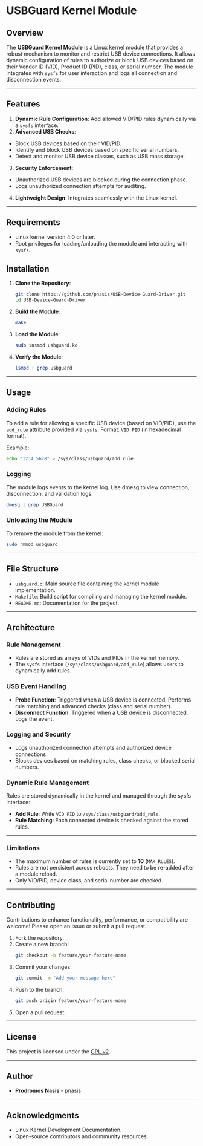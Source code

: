 # USBGuard Kernel Module

## Overview
The **USBGuard Kernel Module** is a Linux kernel module that provides a robust mechanism to monitor and restrict USB device connections. It allows dynamic configuration of rules to authorize or block USB devices based on their Vendor ID (VID), Product ID (PID), class, or serial number. The module integrates with `sysfs` for user interaction and logs all connection and disconnection events.

---

## Features
1. **Dynamic Rule Configuration**: Add allowed VID/PID rules dynamically via a `sysfs` interface.
2. **Advanced USB Checks**:
  - Block USB devices based on their VID/PID.
  - Identify and block USB devices based on specific serial numbers.
  - Detect and monitor USB device classes, such as USB mass storage.
3. **Security Enforcement**:
  - Unauthorized USB devices are blocked during the connection phase.
  - Logs unauthorized connection attempts for auditing.
4. **Lightweight Design**: Integrates seamlessly with the Linux kernel.

---

## Requirements
- Linux kernel version 4.0 or later.
- Root privileges for loading/unloading the module and interacting with `sysfs`.


## Installation

1. **Clone the Repository**:
   ```bash
   git clone https://github.com/pnasis/USB-Device-Guard-Driver.git
   cd USB-Device-Guard-Driver
   ```

2. **Build the Module**:
   ```bash
   make
   ```

3. **Load the Module**:
   ```bash
   sudo insmod usbguard.ko
   ```

4. **Verify the Module**:
   ```bash
   lsmod | grep usbguard
   ```
   
---

## Usage

### Adding Rules

To add a rule for allowing a specific USB device (based on VID/PID), use the `add_rule` attribute provided via `sysfs`.
Format: `VID PID` (in hexadecimal format).

Example:
```bash
echo "1234 5678" > /sys/class/usbguard/add_rule
```

### Logging
The module logs events to the kernel log. Use dmesg to view connection, disconnection, and validation logs:
```bash
dmesg | grep USBGuard
```

### Unloading the Module
To remove the module from the kernel:
```bash
sudo rmmod usbguard
```

---

## File Structure
- `usbguard.c`: Main source file containing the kernel module implementation.
- `Makefile`: Build script for compiling and managing the kernel module.
- `README.md`: Documentation for the project.

---

## Architecture

### Rule Management
- Rules are stored as arrays of VIDs and PIDs in the kernel memory.
- The `sysfs` interface (`/sys/class/usbguard/add_rule`) allows users to dynamically add rules.

### USB Event Handling
- **Probe Function**: Triggered when a USB device is connected. Performs rule matching and advanced checks (class and serial number).
- **Disconnect Function**: Triggered when a USB device is disconnected. Logs the event.

### Logging and Security
- Logs unauthorized connection attempts and authorized device connections.
- Blocks devices based on matching rules, class checks, or blocked serial numbers.


### Dynamic Rule Management
Rules are stored dynamically in the kernel and managed through the sysfs interface:
- **Add Rule**: Write `VID PID` to `/sys/class/usbguard/add_rule`.
- **Rule Matching**: Each connected device is checked against the stored rules.

---

### Limitations
- The maximum number of rules is currently set to **10** (`MAX_RULES`).
- Rules are not persistent across reboots. They need to be re-added after a module reload.
- Only VID/PID, device class, and serial number are checked.

---

## Contributing
Contributions to enhance functionality, performance, or compatibility are welcome! Please open an issue or submit a pull request.

1. Fork the repository.
2. Create a new branch:
   ```bash
   git checkout -b feature/your-feature-name
   ```
3. Commit your changes:
   ```bash
   git commit -m "Add your message here"
   ```
4. Push to the branch:
   ```bash
   git push origin feature/your-feature-name
   ```
5. Open a pull request.

---

## License
This project is licensed under the [GPL v2](https://www.gnu.org/licenses/old-licenses/gpl-2.0.html).

---

## Author
- **Prodromos Nasis** - [pnasis](https://github.com/pnasis)

---

## Acknowledgments
- Linux Kernel Development Documentation.
- Open-source contributors and community resources.




